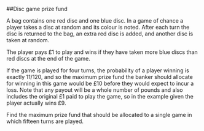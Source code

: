 ##Disc game prize fund

A bag contains one red disc and one blue disc. In a game of chance a player takes a disc at random and its colour is noted. After each turn the disc is returned to the bag, an extra red disc is added, and another disc is taken at random.

The player pays &#xA3;1 to play and wins if they have taken more blue discs than red discs at the end of the game.

If the game is played for four turns, the probability of a player winning is exactly 11/120, and so the maximum prize fund the banker should allocate for winning in this game would be &#xA3;10 before they would expect to incur a loss. Note that any payout will be a whole number of pounds and also includes the original &#xA3;1 paid to play the game, so in the example given the player actually wins &#xA3;9.

Find the maximum prize fund that should be allocated to a single game in which fifteen turns are played.
